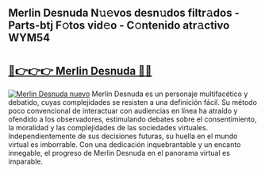 ## Merlin Desnuda N𝚞𝚎vos desn𝚞dos filtr𝚊dos - Parts-btj F𝚘tos vid𝚎o - C𝚘ntenido atr𝚊ctivo WYM54

# <h2><a href="http://mb2e8yc.tromn.icu/?c=Merlin+Desnuda">🔗👉👉👉 Merlin Desnuda 🔗🔗</a></h2>

[![Merlin Desnuda nuevo](https://i.imgur.com/pEAQMta.gif)](http://mb2e8yc.tromn.icu/?c=Merlin+Desnuda)
Merlin Desnuda es un personaje multifacético y debatido, cuyas complejidades se resisten a una definición fácil.  Su método poco convencional de interactuar con audiencias en línea ha atraído y ofendido a los observadores, estimulando debates sobre el consentimiento, la moralidad y las complejidades de las sociedades virtuales. Independientemente de sus decisiones futuras, su huella en el mundo virtual es imborrable. Con una dedicación inquebrantable y un encanto innegable, el progreso de Merlin Desnuda en el panorama virtual es imparable.
